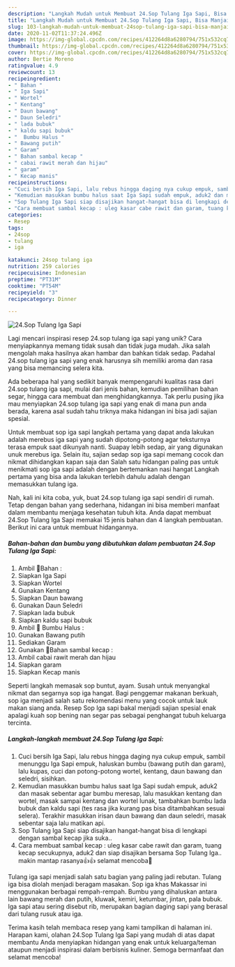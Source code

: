 ```yaml
---
description: "Langkah Mudah untuk Membuat 24.Sop Tulang Iga Sapi, Bisa Manjain Lidah"
title: "Langkah Mudah untuk Membuat 24.Sop Tulang Iga Sapi, Bisa Manjain Lidah"
slug: 103-langkah-mudah-untuk-membuat-24sop-tulang-iga-sapi-bisa-manjain-lidah
date: 2020-11-02T11:37:24.496Z
image: https://img-global.cpcdn.com/recipes/412264d8a6280794/751x532cq70/24sop-tulang-iga-sapi-foto-resep-utama.jpg
thumbnail: https://img-global.cpcdn.com/recipes/412264d8a6280794/751x532cq70/24sop-tulang-iga-sapi-foto-resep-utama.jpg
cover: https://img-global.cpcdn.com/recipes/412264d8a6280794/751x532cq70/24sop-tulang-iga-sapi-foto-resep-utama.jpg
author: Bertie Moreno
ratingvalue: 4.9
reviewcount: 13
recipeingredient:
- " Bahan "
- " Iga Sapi"
- " Wortel"
- " Kentang"
- " Daun bawang"
- " Daun Seledri"
- " lada bubuk"
- " kaldu sapi bubuk"
- "  Bumbu Halus "
- " Bawang putih"
- " Garam"
- " Bahan sambal kecap "
- " cabai rawit merah dan hijau"
- " garam"
- " Kecap manis"
recipeinstructions:
- "Cuci bersih Iga Sapi, lalu rebus hingga daging nya cukup empuk, sambil menunggu Iga Sapi empuk, haluskan bumbu (bawang putih dan garam), lalu kupas, cuci dan potong-potong wortel, kentang, daun bawang dan seledri, sisihkan."
- "Kemudian masukkan bumbu halus saat Iga Sapi sudah empuk, aduk2 dan masak sebentar agar bumbu meresap, lalu masukkan kentang dan wortel, masak sampai kentang dan wortel lunak, tambahkan bumbu lada bubuk dan kaldu sapi (tes rasa jika kurang pas bisa ditambahkan sesuai selera). Terakhir masukkan irisan daun bawang dan daun seledri, masak sebentar saja lalu matikan api."
- "Sop Tulang Iga Sapi siap disajikan hangat-hangat bisa di lengkapi dengan sambal kecap jika suka.."
- "Cara membuat sambal kecap : uleg kasar cabe rawit dan garam, tuang kecap secukupnya, aduk2 dan siap disajikan bersama Sop Tulang Iga.. makin mantap rasanya👍👍 selamat mencoba🤗"
categories:
- Resep
tags:
- 24sop
- tulang
- iga

katakunci: 24sop tulang iga 
nutrition: 259 calories
recipecuisine: Indonesian
preptime: "PT31M"
cooktime: "PT54M"
recipeyield: "3"
recipecategory: Dinner

---
```



![24.Sop Tulang Iga Sapi](https://img-global.cpcdn.com/recipes/412264d8a6280794/751x532cq70/24sop-tulang-iga-sapi-foto-resep-utama.jpg)

Lagi mencari inspirasi resep 24.sop tulang iga sapi yang unik? Cara menyiapkannya memang tidak susah dan tidak juga mudah. Jika salah mengolah maka hasilnya akan hambar dan bahkan tidak sedap. Padahal 24.sop tulang iga sapi yang enak harusnya sih memiliki aroma dan rasa yang bisa memancing selera kita.

Ada beberapa hal yang sedikit banyak mempengaruhi kualitas rasa dari 24.sop tulang iga sapi, mulai dari jenis bahan, kemudian pemilihan bahan segar, hingga cara membuat dan menghidangkannya. Tak perlu pusing jika mau menyiapkan 24.sop tulang iga sapi yang enak di mana pun anda berada, karena asal sudah tahu triknya maka hidangan ini bisa jadi sajian spesial.

Untuk membuat sop iga sapi langkah pertama yang dapat anda lakukan adalah merebus iga sapi yang sudah dipotong-potong agar teksturnya terasa empuk saat dikunyah nanti. Suapay lebih sedap, air yang digunakan unuk merebus iga. Selain itu, sajian sedap sop iga sapi memang cocok dan nikmat dihidangkan kapan saja dan Salah satu hidangan paling pas untuk menikmati sop iga sapi adalah dengan bertemankan nasi hangat Langkah pertama yang bisa anda lakukan terlebih dahulu adalah dengan memasukkan tulang iga.


Nah, kali ini kita coba, yuk, buat 24.sop tulang iga sapi sendiri di rumah. Tetap dengan bahan yang sederhana, hidangan ini bisa memberi manfaat dalam membantu menjaga kesehatan tubuh kita. Anda dapat membuat 24.Sop Tulang Iga Sapi memakai 15 jenis bahan dan 4 langkah pembuatan. Berikut ini cara untuk membuat hidangannya.

<!--inarticleads1-->

##### Bahan-bahan dan bumbu yang dibutuhkan dalam pembuatan 24.Sop Tulang Iga Sapi:

1. Ambil  🍄Bahan :
1. Siapkan  Iga Sapi
1. Siapkan  Wortel
1. Gunakan  Kentang
1. Siapkan  Daun bawang
1. Gunakan  Daun Seledri
1. Siapkan  lada bubuk
1. Siapkan  kaldu sapi bubuk
1. Ambil  🍄 Bumbu Halus :
1. Gunakan  Bawang putih
1. Sediakan  Garam
1. Gunakan  🍄Bahan sambal kecap :
1. Ambil  cabai rawit merah dan hijau
1. Siapkan  garam
1. Siapkan  Kecap manis


Seperti langkah memasak sop buntut, ayam. Susah untuk menyangkal nikmat dan segarnya sop iga hangat. Bagi penggemar makanan berkuah, sop iga menjadi salah satu rekomendasi menu yang cocok untuk lauk makan siang anda. Resep Sop Iga sapi bakal menjadi sajian spesial enak apalagi kuah sop bening nan segar pas sebagai penghangat tubuh keluarga tercinta. 

<!--inarticleads2-->

##### Langkah-langkah membuat 24.Sop Tulang Iga Sapi:

1. Cuci bersih Iga Sapi, lalu rebus hingga daging nya cukup empuk, sambil menunggu Iga Sapi empuk, haluskan bumbu (bawang putih dan garam), lalu kupas, cuci dan potong-potong wortel, kentang, daun bawang dan seledri, sisihkan.
1. Kemudian masukkan bumbu halus saat Iga Sapi sudah empuk, aduk2 dan masak sebentar agar bumbu meresap, lalu masukkan kentang dan wortel, masak sampai kentang dan wortel lunak, tambahkan bumbu lada bubuk dan kaldu sapi (tes rasa jika kurang pas bisa ditambahkan sesuai selera). Terakhir masukkan irisan daun bawang dan daun seledri, masak sebentar saja lalu matikan api.
1. Sop Tulang Iga Sapi siap disajikan hangat-hangat bisa di lengkapi dengan sambal kecap jika suka..
1. Cara membuat sambal kecap : uleg kasar cabe rawit dan garam, tuang kecap secukupnya, aduk2 dan siap disajikan bersama Sop Tulang Iga.. makin mantap rasanya👍👍 selamat mencoba🤗


Tulang iga sapi menjadi salah satu bagian yang paling jadi rebutan. Tulang iga bisa diolah menjadi beragam masakan. Sop iga khas Makassar ini menggunakan berbagai rempah-rempah. Bumbu yang dihaluskan antara lain bawang merah dan putih, kluwak, kemiri, ketumbar, jintan, pala bubuk. Iga sapi atau sering disebut rib, merupakan bagian daging sapi yang berasal dari tulang rusuk atau iga. 

Terima kasih telah membaca resep yang kami tampilkan di halaman ini. Harapan kami, olahan 24.Sop Tulang Iga Sapi yang mudah di atas dapat membantu Anda menyiapkan hidangan yang enak untuk keluarga/teman ataupun menjadi inspirasi dalam berbisnis kuliner. Semoga bermanfaat dan selamat mencoba!
